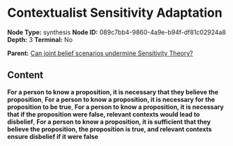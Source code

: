 # Contextualist Sensitivity Adaptation

**Node Type:** synthesis
**Node ID:** 089c7bb4-9860-4a9e-b94f-df81c02924a8
**Depth:** 3
**Terminal:** No

**Parent:** [Can joint belief scenarios undermine Sensitivity Theory?](can-joint-belief-scenarios-undermine-sensitivity-theory.md)

## Content

**For a person to know a proposition, it is necessary that they believe the proposition**, **For a person to know a proposition, it is necessary for the proposition to be true**, **For a person to know a proposition, it is necessary that if the proposition were false, relevant contexts would lead to disbelief**, **For a person to know a proposition, it is sufficient that they believe the proposition, the proposition is true, and relevant contexts ensure disbelief if it were false**

